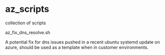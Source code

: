 # az_scripts
collection of scripts

az_fix_dns_resolve.sh

A potential fix for dns issues pushed in a recent ubuntu systemd update on azure, should be used as a template when in customer environments.
